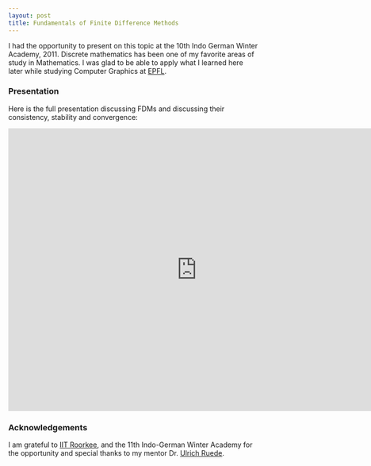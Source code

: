 ```yaml
---
layout: post
title: Fundamentals of Finite Difference Methods
---
```



I had the opportunity to present on this topic at the 10th Indo German Winter Academy, 2011. 
Discrete mathematics has been one of my favorite areas of study in Mathematics. I was glad 
to be able to apply what I learned here later while studying Computer Graphics at 
[EPFL](https://edu.epfl.ch/coursebook/fr/introduction-to-computer-graphics-CS-341). 


### Presentation

Here is the full presentation discussing FDMs and discussing their consistency, stability 
and convergence:


<iframe src="https://www.slideshare.net/1rj/slideshelf" width="760px" height="570px" frameborder="0" marginwidth="0" marginheight="0" scrolling="no" style="border:none;" allowfullscreen webkitallowfullscreen mozallowfullscreen></iframe>
 


### Acknowledgements

I am grateful to [IIT Roorkee](https://www.iitr.ac.in/), and the 11th Indo-German Winter Academy 
for the opportunity and special thanks
to my mentor Dr. [Ulrich Ruede](https://www.linkedin.com/in/ulrich-ruede-5823a31/).
